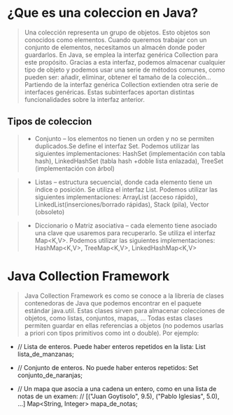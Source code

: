 # ¿Que es una coleccion en Java?

> Una colección representa un grupo de objetos. Esto objetos son conocidos como elementos. Cuando queremos trabajar con un conjunto de elementos, necesitamos un almacén donde poder guardarlos. En Java, se emplea la interfaz genérica Collection para este propósito. Gracias a esta interfaz, podemos almacenar cualquier tipo de objeto y podemos usar una serie de métodos comunes, como pueden ser: añadir, eliminar, obtener el tamaño de la colección… Partiendo de la interfaz genérica Collection extienden otra serie de interfaces genéricas. Estas subinterfaces aportan distintas funcionalidades sobre la interfaz anterior.

## Tipos de coleccion

> - Conjunto – los elementos no tienen un orden y no se permiten duplicados.Se define el interfaz Set<E>. Podemos utilizar las siguientes implementaciones:  HashSet<E> (implementación con tabla hash), LinkedHashSet<E> (tabla hash +doble lista enlazada), TreeSet<E> (implementación con árbol)

> - Listas – estructura secuencial, donde cada elemento tiene un índice o posición. Se utiliza el interfaz List<E>. Podemos utilizar las siguientes implementaciones: ArrayList<E> (acceso rápido), LinkedList<E>(inserciones/borrado rápidas), Stack<E> (pila), Vector<E> (obsoleto)

> - Diccionario o Matriz asociativa – cada elemento tiene asociado una clave que usaremos para recuperarlo.  Se utiliza el interfaz Map<K,V>. Podemos utilizar las siguientes implementaciones: HashMap<K,V>, TreeMap<K,V>, LinkedHashMap<K,V>

# Java Collection Framework

> Java Collection Framework es como se conoce a la librería de clases contenedoras de Java que podemos encontrar en el paquete estándar java.util. Estas clases sirven para almacenar colecciones de objetos, como listas, conjuntos, mapas, …
>Todas estas clases permiten guardar en ellas referencias a objetos (no podemos usarlas a priori con tipos primitivos como int o double). Por ejemplo:
  
- // Lista de enteros. Puede haber enteros repetidos en la lista:
List<Integer> lista_de_manzanas;  

- // Conjunto de enteros. No puede haber enteros repetidos:
Set<Integer> conjunto_de_naranjas;

- // Un mapa que asocia a una cadena un entero, como en una lista de notas de un examen:
//    [("Juan Goytisolo", 9.5), ("Pablo Iglesias", 5.0), ...]
Map<String, Integer> mapa_de_notas;
